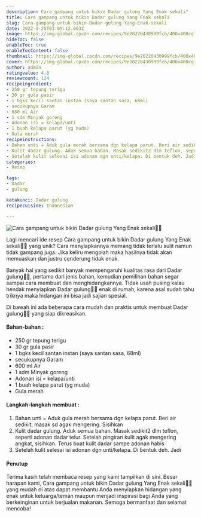 ```yaml
---
description: Cara gampang untuk bikin Dadar gulung Yang Enak sekali"
title: Cara gampang untuk bikin Dadar gulung Yang Enak sekali
slug: Cara-gampang-untuk-bikin-Dadar-gulung-Yang-Enak-sekali
date: 2022-9-25T03:09:12.063Z
image: https://img-global.cpcdn.com/recipes/9e20220430999fcb/400x400cq70/photo.jpg
hideToc: false
enableToc: true
enableTocContent: false
thumbnail: https://img-global.cpcdn.com/recipes/9e20220430999fcb/400x400cq70/photo.jpg
cover: https://img-global.cpcdn.com/recipes/9e20220430999fcb/400x400cq70/photo.jpg
author: admin
ratingvalue: 4.8
reviewcount: 124
recipeingredient:
- 250 gr tepung terigu
- 30 gr gula pasir
- 1 bgks kecil santan instan (saya santan sasa, 68ml)
- secukupnya Garam
- 600 ml Air
- 1 sdm Minyak goreng
- Adonan isi = kelapa/unti
- 1 buah kelapa parut (yg muda)
- Gula merah
recipeinstructions:
- Bahan unti = Aduk gula merah bersama dgn kelapa parut. Beri air sedikit, masak sd agak mengering. Sisihkan
- Kulit dadar gulung. Aduk semua bahan. Masak sedikit2 dlm teflon, seperti adonan dadar telur. Setelah pingiran kulit agak mengering angkat, sisihkan. Terus buat kulit dadar sampe adonan habis
- Setelah kulit selesai isi adonan dgn unti/kelapa. Di bentuk deh. Jadi
categories:
- Resep

tags:
- Dadar
- gulung

katakunci: Dadar gulung
recipecuisine: Indonesian

---
```


![Cara gampang untuk bikin Dadar gulung Yang Enak sekali👩‍🍳](https://img-global.cpcdn.com/recipes/9e20220430999fcb/400x400cq70/photo.jpg)

Lagi mencari ide resep Cara gampang untuk bikin Dadar gulung Yang Enak sekali👩‍🍳 yang unik? Cara menyiapkannya memang tidak terlalu sulit namun tidak gampang juga. Jika keliru mengolah maka hasilnya tidak akan memuaskan dan justru cenderung tidak enak.

Banyak hal yang sedikit banyak mempengaruhi kualitas rasa dari Dadar gulung👩‍🍳, pertama dari jenis bahan, kemudian pemilihan bahan segar sampai cara membuat dan menghidangkannya. Tidak usah pusing kalau hendak menyiapkan Dadar gulung👩‍🍳 enak di rumah, karena asal sudah tahu triknya maka hidangan ini bisa jadi sajian spesial.

Di bawah ini ada beberapa cara mudah dan praktis untuk membuat Dadar gulung👩‍🍳 yang siap dikreasikan.

<!--inarticleads1-->

#### Bahan-bahan :

- 250 gr tepung terigu
- 30 gr gula pasir
- 1 bgks kecil santan instan (saya santan sasa, 68ml)
- secukupnya Garam
- 600 ml Air
- 1 sdm Minyak goreng
- Adonan isi = kelapa/unti
- 1 buah kelapa parut (yg muda)
- Gula merah

<!--inarticleads2-->

#### Langkah-langkah membuat :

1. Bahan unti = Aduk gula merah bersama dgn kelapa parut. Beri air sedikit, masak sd agak mengering. Sisihkan
1. Kulit dadar gulung. Aduk semua bahan. Masak sedikit2 dlm teflon, seperti adonan dadar telur. Setelah pingiran kulit agak mengering angkat, sisihkan. Terus buat kulit dadar sampe adonan habis
1. Setelah kulit selesai isi adonan dgn unti/kelapa. Di bentuk deh. Jadi

#### Penutup

Terima kasih telah membaca resep yang kami tampilkan di sini. Besar harapan kami, Cara gampang untuk bikin Dadar gulung Yang Enak sekali👩‍🍳 yang mudah di atas dapat membantu Anda menyiapkan hidangan yang enak untuk keluarga/teman maupun menjadi inspirasi bagi Anda yang berkeinginan untuk berjualan makanan. Semoga bermanfaat dan selamat mencoba!